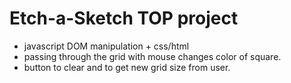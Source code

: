 # Etch-a-Sketch TOP project

- javascript DOM manipulation + css/html
- passing through the grid with mouse changes color of square.
- button to clear and to get new grid size from user.
